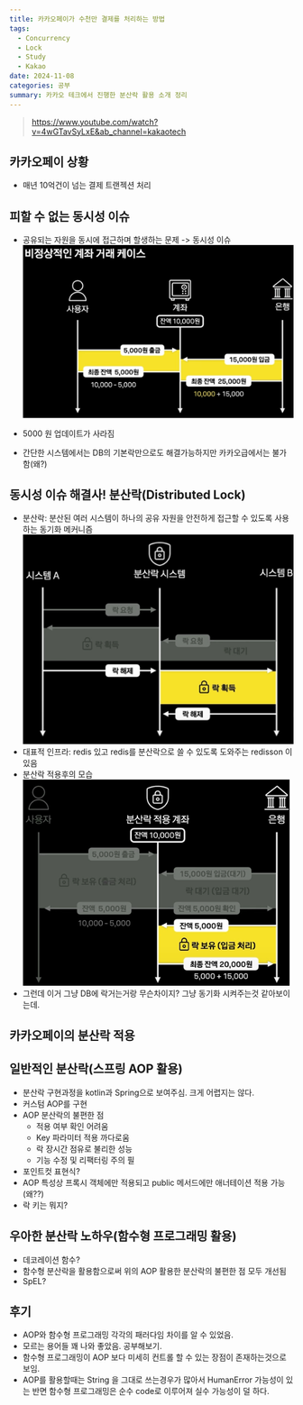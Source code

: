 ```yaml
---
title: 카카오페이가 수천만 결제를 처리하는 방법
tags:
  - Concurrency
  - Lock
  - Study
  - Kakao
date: 2024-11-08
categories: 공부
summary: 카카오 테크에서 진행한 분산락 활용 소개 정리
---
```

> https://www.youtube.com/watch?v=4wGTavSyLxE&ab_channel=kakaotech
## 카카오페이 상황

- 매년 10억건이 넘는 결제 트랜젝션 처리

## 피할 수 없는 동시성 이슈

- 공유되는 자원을 동시에 접근하며 할생하는 문제 -> 동시성 이슈
  ![](Pasted%20image%2020241108004452.png#center)

- 5000 원 업데이트가 사라짐
- 간단한 시스템에서는 DB의 기본락만으로도 해결가능하지만 카카오급에서는 불가함(왜?)

## 동시성 이슈 해결사! 분산락(Distributed Lock)

- 분산락: 분산된 여러 시스템이 하나의 공유 자원을 안전하게 접근할 수 있도록 사용하는 동기화 메커니즘
  ![](SCR-20241108-brse.png#center)
- 대표적 인프라: redis 있고 redis를 분산락으로 쓸 수 있도록 도와주는 redisson 이 있음
- 분산락 적용후의 모습
![](SCR-20241108-bsme.png#center)
- 그런데 이거 그냥 DB에 락거는거랑 무슨차이지? 그냥 동기화 시켜주는것 같아보이는데.

## 카카오페이의 분산락 적용

## 일반적인 분산락(스프링 AOP 활용)

- 분산락 구현과정을 kotlin과 Spring으로 보여주심. 크게 어렵지는 않다.
- 커스텀 AOP를 구현
- AOP 분산락의 불편한 점
    - 적용 여부 확인 어려움
    - Key 파라미터 적용 까다로움
    - 락 장시간 점유로 불리한 성능
    - 기능 수정 및 리팩터링 주의 필
- 포인트컷 표현식?
- AOP 특성상 프록시 객체에만 적용되고 public 메서드에만 애너테이션 적용 가능 (왜??)
- 락 키는 뭐지?

## 우아한 분산락 노하우(함수형 프로그래밍 활용)

- 데코레이션 함수?
- 함수형 분산락을 활용함으로써 위의 AOP 활용한 분산락의 불편한 점 모두 개선됨
- SpEL?

## 후기

- AOP와 함수형 프로그래밍 각각의 패러다임 차이를 알 수 있었음.
- 모르는 용어들 꽤 나와 좋았음. 공부해보기.
- 함수형 프로그래밍이 AOP 보다 미세히 컨트롤 할 수 있는 장점이 존재하는것으로 보임.
- AOP를 활용할때는 String 을 그대로 쓰는경우가 많아서 HumanError 가능성이 있는 반면 함수형 프로그래밍은 순수 code로 이루어져 실수 가능성이 덜 하다.
